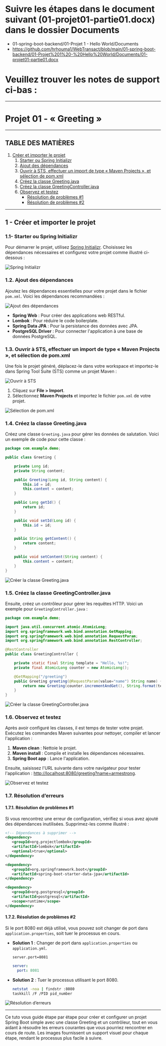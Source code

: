 # Suivre les étapes dans le document suivant (01-projet01-partie01.docx) dans le dossier Documents
- 01-spring-boot-backend/01-Projet 1 - Hello World/Documents
- https://github.com/hrhouma1/WebTransact/blob/main/01-spring-boot-backend/01-Projet%201%20-%20Hello%20World/Documents/01-projet01-partie01.docx

# Veuillez trouver les notes de support ci-bas : 

---

# Projet 01 - « Greeting »
---

## TABLE DES MATIÈRES

1. [Créer et importer le projet](#créer-et-importer-le-projet)
   1. [Starter ou Spring Initializr](#starter-ou-spring-initializr)
   2. [Ajout des dépendances](#ajout-des-dépendances)
   3. [Ouvrir à STS, effectuer un import de type « Maven Projects », et sélection de pom.xml](#ouvrir-à-sts-effectuer-un-import-de-type-maven-projects-et-sélection-de-pomxml)
   4. [Créez la classe Greeting.java](#créez-la-classe-greetingjava)
   5. [Créez la classe GreetingController.java](#créez-la-classe-greetingcontrollerjava)
   6. [Observez et testez](#observez-et-testez)
      - [Résolution de problèmes #1](#résolution-de-problèmes-1)
      - [Résolution de problèmes #2](#résolution-de-problèmes-2)

---

## 1 - Créer et importer le projet

### 1.1- Starter ou Spring Initializr

Pour démarrer le projet, utilisez [Spring Initializr](https://start.spring.io/). Choisissez les dépendances nécessaires et configurez votre projet comme illustré ci-dessous :

![Spring Initializr](file-HgnCesVSgr9iOLaPgCgSc4lQ)

### 1.2. Ajout des dépendances

Ajoutez les dépendances essentielles pour votre projet dans le fichier `pom.xml`. Voici les dépendances recommandées :

![Ajout des dépendances](file-0kSFlMhig9GFBcitAjm4w34C)

- **Spring Web** : Pour créer des applications web RESTful.
- **Lombok** : Pour réduire le code boilerplate.
- **Spring Data JPA** : Pour la persistance des données avec JPA.
- **PostgreSQL Driver** : Pour connecter l'application à une base de données PostgreSQL.

### 1.3. Ouvrir à STS, effectuer un import de type « Maven Projects », et sélection de pom.xml

Une fois le projet généré, déplacez-le dans votre workspace et importez-le dans Spring Tool Suite (STS) comme un projet Maven :

![Ouvrir à STS](file-Wty1bcIaGhAKAr5uN0kMZJpX)

1. Cliquez sur **File > Import**.
2. Sélectionnez **Maven Projects** et importez le fichier `pom.xml` de votre projet.

![Sélection de pom.xml](file-qX6u5pH1o47sf3SRkPerpY2V)

### 1.4. Créez la classe Greeting.java

Créez une classe `Greeting.java` pour gérer les données de salutation. Voici un exemple de code pour cette classe :

```java
package com.example.demo;

public class Greeting {

    private Long id;
    private String content;

    public Greeting(Long id, String content) {
        this.id = id;
        this.content = content;
    }

    public Long getId() {
        return id;
    }

    public void setId(Long id) {
        this.id = id;
    }

    public String getContent() {
        return content;
    }

    public void setContent(String content) {
        this.content = content;
    }
}
```

![Créer la classe Greeting.java](file-jmG0ylEvKMc1MPRPYoa9bqu4)

### 1.5. Créez la classe GreetingController.java

Ensuite, créez un contrôleur pour gérer les requêtes HTTP. Voici un exemple pour `GreetingController.java` :

```java
package com.example.demo;

import java.util.concurrent.atomic.AtomicLong;
import org.springframework.web.bind.annotation.GetMapping;
import org.springframework.web.bind.annotation.RequestParam;
import org.springframework.web.bind.annotation.RestController;

@RestController
public class GreetingController {

    private static final String template = "Hello, %s!";
    private final AtomicLong counter = new AtomicLong();

    @GetMapping("/greeting")
    public Greeting greeting(@RequestParam(value="name") String name) {
        return new Greeting(counter.incrementAndGet(), String.format(template, name));
    }
}
```

![Créer la classe GreetingController.java](file-cHJAkNOl40viDWIRKO2fWjqO)

### 1.6. Observez et testez

Après avoir configuré les classes, il est temps de tester votre projet. Exécutez les commandes Maven suivantes pour nettoyer, compiler et lancer l'application :

1. **Maven clean** : Nettoie le projet.
2. **Maven install** : Compile et installe les dépendances nécessaires.
3. **Spring Boot app** : Lance l'application.

Ensuite, saisissez l'URL suivante dans votre navigateur pour tester l'application : [http://localhost:8080/greeting?name=armestrong](http://localhost:8080/greeting?name=armestrong).

![Observez et testez](file-SqkDW3KHTQEeDAjvfActhaT5)

### 1.7. Résolution d’erreurs

#### 1.7.1. Résolution de problèmes #1

Si vous rencontrez une erreur de configuration, vérifiez si vous avez ajouté des dépendances inutilisées. Supprimez-les comme illustré :

```xml
<!-- Dépendances à supprimer -->
<dependency>
   <groupId>org.projectlombok</groupId>
   <artifactId>lombok</artifactId>
   <optional>true</optional>
</dependency>

<dependency>
   <groupId>org.springframework.boot</groupId>
   <artifactId>spring-boot-starter-data-jpa</artifactId>
</dependency>

<dependency>
   <groupId>org.postgresql</groupId>
   <artifactId>postgresql</artifactId>
   <scope>runtime</scope>
</dependency>
```

#### 1.7.2. Résolution de problèmes #2

Si le port 8080 est déjà utilisé, vous pouvez soit changer de port dans `application.properties`, soit tuer le processus en cours.

- **Solution 1** : Changer de port dans `application.properties` ou `application.yml`.
  ```properties
  server.port=8081
  ```

  ```yaml
  server:
    port: 8081
  ```

- **Solution 2** : Tuer le processus utilisant le port 8080.
  ```bash
  netstat -noa | findstr :8080
  taskkill /F /PID pid_number
  ```

![Résolution d’erreurs](file-7m2bZZ1AbFbcgeGFaGyE6vs3)

---

Ce tuto vous guide étape par étape pour créer et configurer un projet Spring Boot simple avec une classe Greeting et un contrôleur, tout en vous aidant à résoudre les erreurs courantes que vous pourriez rencontrer en cours de route. Les images fournissent un support visuel pour chaque étape, rendant le processus plus facile à suivre.
